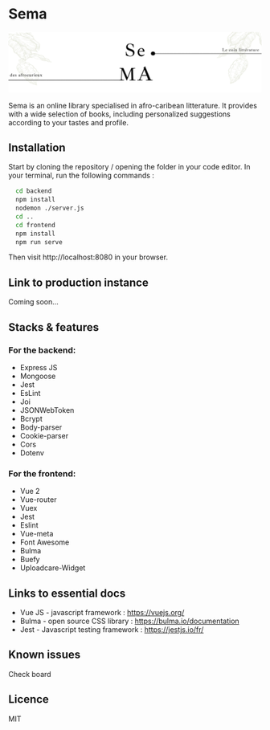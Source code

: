 
# Sema
![Homepage's banner Sema](https://github.com/Lysianedon/librairie-sema/blob/master/frontend/src/assets/banner.png?raw=true)

Sema is an online library specialised in afro-caribean litterature. 
It provides with a wide selection of books, including personalized suggestions according to your tastes and profile.


## Installation
Start by cloning the repository / opening the folder in your code editor.
In your terminal, run the following commands : 
```bash
  cd backend 
  npm install
  nodemon ./server.js  
  cd ..
  cd frontend
  npm install
  npm run serve

```
Then visit http://localhost:8080 in your browser. 

## Link to production instance
Coming soon...

## Stacks & features

### For the backend:
- Express JS
- Mongoose
- Jest
- EsLint
- Joi
- JSONWebToken
- Bcrypt
- Body-parser 
- Cookie-parser 
- Cors
- Dotenv

### For the frontend:
- Vue 2
- Vue-router
- Vuex
- Jest
- Eslint
- Vue-meta
- Font Awesome
- Bulma
- Buefy
- Uploadcare-Widget

## Links to essential docs

- Vue JS - javascript framework : https://vuejs.org/
- Bulma - open source CSS library : https://bulma.io/documentation
- Jest - Javascript testing framework : https://jestjs.io/fr/ 


## Known issues
Check board

## Licence
MIT


